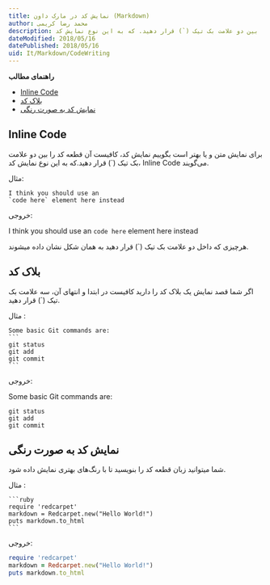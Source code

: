 ```yaml
---
title: نمایش کد در مارک داون (Markdown)  
author: محمد رضا کریمی  
description: در مارک داون برای نمایش متن و یا بهتر است بگوییم نمایش کد، کافیست آن قطعه کد را بین دو علامت بک‌‌ تیک (`) قرار دهید. که به این نوع نمایش کد، Inline Code می‌گویند.
dateModified: 2018/05/16  
datePublished: 2018/05/16  
uid: It/Markdown/CodeWriting  
---
```


**راهنمای مطالب**

- [Inline Code](#inline-code)
- [بلاک کد](#بلاک-کد)
- [نمایش کد به صورت رنگی](#نمایش-کد-به-صورت-رنگی)

## Inline Code
برای نمایش متن و یا بهتر است بگوییم نمایش کد، کافیست آن قطعه کد را بین دو علامت بک‌‌ تیک (`) قرار دهید.که به این نوع نمایش کد، Inline Code می‌گویند.

مثال:

```
I think you should use an
`code here` element here instead
```

خروجی:

I think you should use an
`code here` element here instead

هرچیزی که داخل دو علامت بک تیک (`) قرار دهید به همان شکل نشان داده میشوند.

## بلاک کد

اگر شما قصد نمایش یک بلاک کد را دارید کافیست در ابتدا و انتهای آن، سه علامت بک تیک (`) قرار دهید.

مثال :

````
Some basic Git commands are:
```
git status
git add
git commit
```
````

خروجی:

Some basic Git commands are:
```
git status
git add
git commit
```
## نمایش کد به صورت رنگی
شما میتوانید زبان قطعه کد  را بنویسید تا با رنگ‌های بهتری نمایش داده شود.

مثال :

````
```ruby
require 'redcarpet'
markdown = Redcarpet.new("Hello World!")
puts markdown.to_html
```
````

خروجی:

```ruby
require 'redcarpet'
markdown = Redcarpet.new("Hello World!")
puts markdown.to_html
```

[Inline Code]: #inline-code
[بلاک کد]: #بلاک-کد
[نمایش کد به صورت رنگی]: #نمایش-کد-به-صورت-رنگی